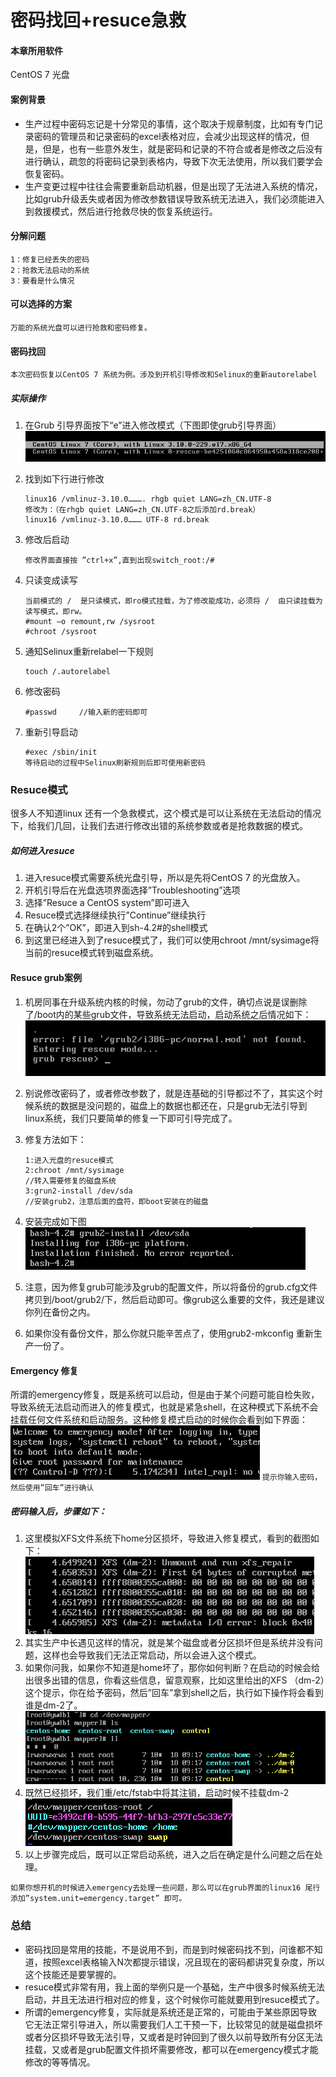 # 密码找回+resuce急救
#### 本章所用软件
CentOS 7 光盘
#### 案例背景
* 生产过程中密码忘记是十分常见的事情，这个取决于规章制度，比如有专门记录密码的管理员和记录密码的excel表格对应，会减少出现这样的情况，但是，但是，也有一些意外发生，就是密码和记录的不符合或者是修改之后没有进行确认，疏忽的将密码记录到表格内，导致下次无法使用，所以我们要学会恢复密码。
* 生产变更过程中往往会需要重新启动机器，但是出现了无法进入系统的情况，比如grub升级丢失或者因为修改参数错误导致系统无法进入，我们必须能进入到救援模式，然后进行抢救尽快的恢复系统运行。
#### 分解问题
	1：修复已经丢失的密码
	2：抢救无法启动的系统
	3：要看是什么情况
#### 可以选择的方案
	万能的系统光盘可以进行抢救和密码修复。
#### 密码找回
	本次密码恢复以CentOS 7 系统为例。涉及到开机引导修改和Selinux的重新autorelabel
##### 实际操作
1.	在Grub 引导界面按下“e”进入修改模式（下图即使grub引导界面）
![png](./images/案例密码找回/grub引导界面.PNG)
2.	找到如下行进行修改

		linux16 /vmlinuz-3.10.0………. rhgb quiet LANG=zh_CN.UTF-8
		修改为：（在rhgb quiet LANG=zh_CN.UTF-8之后添加rd.break）
		linux16 /vmlinuz-3.10.0……… UTF-8 rd.break
3.	修改后启动
		
		修改界面直接按 ”ctrl+x”,直到出现switch_root:/#
4.	只读变成读写
	
		当前模式的 /  是只读模式，即ro模式挂载，为了修改能成功，必须将 /  由只读挂载为读写模式，即rw。
		#mount –o remount,rw /sysroot
		#chroot /sysroot
5.	通知Selinux重新relabel一下规则

		touch /.autorelabel
6.	修改密码
		
		#passwd     //输入新的密码即可

7.	重新引导启动

		#exec /sbin/init
		等待启动的过程中Selinux刷新规则后即可使用新密码

### Resuce模式
很多人不知道linux 还有一个急救模式，这个模式是可以让系统在无法启动的情况下，给我们几回，让我们去进行修改出错的系统参数或者是抢救数据的模式。
##### 如何进入resuce
1.	进入resuce模式需要系统光盘引导，所以是先将CentOS 7 的光盘放入。
2.	开机引导后在光盘选项界面选择”Troubleshooting”选项
3.	选择”Resuce a CentOS system”即可进入
4.	Resuce模式选择继续执行”Continue”继续执行
5.	在确认2个”OK”，即进入到sh-4.2#的shell模式
6.	到这里已经进入到了resuce模式了，我们可以使用chroot /mnt/sysimage将当前的resuce模式转到磁盘系统。

#### Resuce grub案例
1.	机房同事在升级系统内核的时候，勿动了grub的文件，确切点说是误删除了/boot内的某些grub文件，导致系统无法启动，启动系统之后情况如下：
![png](./images/案例密码找回/miss.PNG)

	
2.	别说修改密码了，或者修改参数了，就是连基础的引导都过不了，其实这个时候系统的数据是没问题的，磁盘上的数据也都还在，只是grub无法引导到linux系统，我们只要简单的修复一下即可引导完成了。

3.	修复方法如下：
	
		1:进入光盘的resuce模式
		2:chroot /mnt/sysimage  
		//转入需要修复的磁盘系统
		3:grun2-install /dev/sda   
		//安装grub2，注意后面的盘符，即boot安装在的磁盘

4. 安装完成如下图
![png](./images/案例密码找回/grubinstall.PNG)
5.	注意，因为修复grub可能涉及grub的配置文件，所以将备份的grub.cfg文件拷贝到/boot/grub2/下，然后启动即可。像grub这么重要的文件，我还是建议你列在备份之内。
6.	如果你没有备份文件，那么你就只能辛苦点了，使用grub2-mkconfig 重新生产一份了。

#### Emergency 修复
所谓的emergency修复，既是系统可以启动，但是由于某个问题可能自检失败，导致系统无法启动而进入的修复模式，也就是紧急shell，在这种模式下系统不会挂载任何文件系统和启动服务。这种修复模式启动的时候你会看到如下界面：
![png](./images/案例密码找回/EMgrub.PNG)
`提示你输入密码，然后使用”回车”进行确认`
##### 密码输入后，步骤如下：
1.	这里模拟XFS文件系统下home分区损坏，导致进入修复模式，看到的截图如下：
![png](./images/案例密码找回/home损坏.PNG)
2.	其实生产中长遇见这样的情况，就是某个磁盘或者分区损坏但是系统并没有问题，这样也会导致我们无法正常启动，所以会进入这个模式。
3.	如果你问我，如果你不知道是home坏了，那你如何判断？在启动的时候会给出很多出错的信息，你看这些信息，留意观察，比如这里给出的XFS （dm-2）这个提示，你在给予密码，然后”回车”拿到shell之后，执行如下操作将会看到谁是dm-2了。
![png](./images/案例密码找回/dm2.PNG)
4.	既然已经损坏，我们重/etc/fstab中将其注销，启动时候不挂载dm-2
![png](./images/案例密码找回/fstab.PNG)
5.	以上步骤完成后，既可以正常启动系统，进入之后在确定是什么问题之后在处理。

`如果你想开机的时候进入emergency去处理一些问题，那么可以在grub界面的linux16 尾行添加”system.unit=emergency.target” 即可。`

### 总结
* 密码找回是常用的技能，不是说用不到，而是到时候密码找不到，问谁都不知道，按照excel表格输入N次都提示错误，况且现在的密码都讲究复杂度，所以这个技能还是要掌握的。
* resuce模式非常有用，我上面的举例只是一个基础，生产中很多时候系统无法启动，并且无法进行相对应的修复，这个时候你可能就要用到resuce模式了。
* 所谓的emergency修复，实际就是系统还是正常的，可能由于某些原因导致它无法正常引导进入，所以需要我们人工干预一下，比较常见的就是磁盘损坏或者分区损坏导致无法引导，又或者是时钟回到了很久以前导致所有分区无法挂载，又或者是grub配置文件损坏需要修改，都可以在emergency模式才能修改的等等情况。

